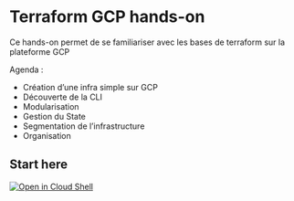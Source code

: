 # Terraform GCP hands-on

Ce hands-on permet de se familiariser avec les bases de terraform sur la plateforme GCP

Agenda :
- Création d’une infra simple sur GCP
- Découverte de la CLI
- Modularisation
- Gestion du State
- Segmentation de l’infrastructure
- Organisation


## Start here


[![Open in Cloud Shell](http://gstatic.com/cloudssh/images/open-btn.svg)](https://console.cloud.google.com/cloudshell/editor?cloudshell_image=gcr.io/graphite-cloud-shell-images/terraform:latest&cloudshell_git_repo=https%3A%2F%2Fgithub.com%2Fhumans-IT%2Fshare&cloudshell_git_branch=Terraform-GCP-hands-on&cloudshell_working_dir=Step1&cloudshell_open_in_editor=main.tf&cloudshell_tutorial=tutorial.md)
